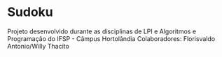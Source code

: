 # Sudoku
Projeto desenvolvido durante as disciplinas de LPI e Algoritmos e Programação do IFSP - Câmpus Hortolândia
Colaboradores: Florisvaldo Antonio/Willy Thacito
